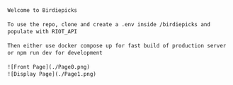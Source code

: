     Welcome to Birdiepicks

    To use the repo, clone and create a .env inside /birdiepicks and populate with RIOT_API

    Then either use docker compose up for fast build of production server or npm run dev for development

    ![Front Page](./Page0.png)
    ![Display Page](./Page1.png)
